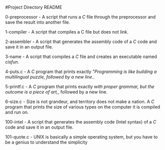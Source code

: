 #Project Directory README

0-preprocessor - A script that runs a *C* file through the preprocessor and save the result into another file.

1-compiler - A script that compiles a C file but does not link.

2-assembler - A script that generates the assembly code of a *C* code and save it in an output file. 

3-name - A script that compiles a *C* file and creates an executable named *cisfun*.

4-puts.c - A *C* program that prints exactly *"Programming is like building a multilingual puzzle, followed by a new line.*. 

5-printf.c - A *C* program that prints exactly *with proper grammar, but the outcome is a piece of art,*, followed by a new line. 

6-size.c - Size is not grandeur, and territory does not make a nation. A *C* program that prints the size of various types on the computer it is compiled and run on.

100-intel - A script that generates the assembly code (Intel syntax) of a *C* code and save it in an output file. 

101-quote.c - UNIX is basically a simple operating system, but you have to be a genius to understand the simplicity 

